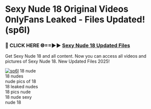 # Sexy Nude 18 Original Videos 0nlyFans Leaked - Files Updated! (sp6l)

<h3>🔴 CLICK HERE 🌐==►► <a href="https://tinyurl.com/yrmya6cz" rel="nofollow">Sexy Nude 18 Updated Files</a></h3>

Get Sexy Nude 18 and all content. Now you can access all videos and pictures of Sexy Nude 18. New Updated Files 2025!

[![sp6l](https://i.imgur.com/FMdXYCs.gif)](https://tinyurl.com/yrmya6cz)
18 nude<br>
18 nudes<br>
nude pics of 18<br>
18 leaked nudes<br>
18 pics nude<br>
18 nude sexy<br>
nude 18